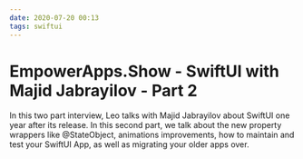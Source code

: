 ```yaml
---
date: 2020-07-20 00:13
tags: swiftui
---
```

# EmpowerApps.Show - SwiftUI with Majid Jabrayilov - Part 2


In this two part interview, Leo talks with Majid Jabrayilov about SwiftUI one year after its release. In this second part, we talk about the new property wrappers like @StateObject, animations improvements, how to maintain and test your SwiftUI App, as well as migrating your older apps over.